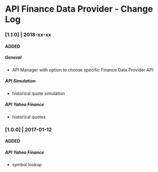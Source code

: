 # API Finance Data Provider - Change Log

### [1.1.0] | 2018-xx-xx
#### ADDED
##### General
+ API Manager with option to choose specific Finance Data Provider API

##### API Simulation
+ historical quote simulation

##### API Yahoo Finance
+ historical quotes

### [1.0.0] | 2017-01-12
#### ADDED
##### API Yahoo Finance
+ symbol lookup

